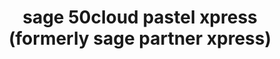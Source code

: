 ---
title: "sage 50cloud pastel xpress (formerly sage partner xpress)"
titleList: sage 50cloud pastel xpress
summary: "Formerly Sage Partner Xpress Advantage: Harness the power and productivity of a trusted desktop solution that integrate with Microsoft Office 365."
type: platform
image: "/uploads/logo-platform-sage-50cloud-pastel-xpress.png"
imageAlt: sage 50cloud pastel xpress logo
weight: 7
---